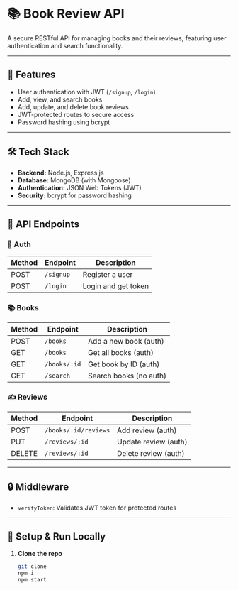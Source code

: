 # 📚 Book Review API

A secure RESTful API for managing books and their reviews, featuring user authentication and search functionality.

---

## 🚀 Features

- User authentication with JWT (`/signup`, `/login`)
- Add, view, and search books
- Add, update, and delete book reviews
- JWT-protected routes to secure access
- Password hashing using bcrypt

---

## 🛠️ Tech Stack

- **Backend:** Node.js, Express.js
- **Database:** MongoDB (with Mongoose)
- **Authentication:** JSON Web Tokens (JWT)
- **Security:** bcrypt for password hashing

---

## 📁 API Endpoints

### 🔐 Auth

| Method | Endpoint  | Description         |
| ------ | --------- | ------------------- |
| POST   | `/signup` | Register a user     |
| POST   | `/login`  | Login and get token |

### 📚 Books

| Method | Endpoint     | Description            |
| ------ | ------------ | ---------------------- |
| POST   | `/books`     | Add a new book (auth)  |
| GET    | `/books`     | Get all books (auth)   |
| GET    | `/books/:id` | Get book by ID (auth)  |
| GET    | `/search`    | Search books (no auth) |

### ✍️ Reviews

| Method | Endpoint             | Description          |
| ------ | -------------------- | -------------------- |
| POST   | `/books/:id/reviews` | Add review (auth)    |
| PUT    | `/reviews/:id`       | Update review (auth) |
| DELETE | `/reviews/:id`       | Delete review (auth) |

---

## 🔒 Middleware

- `verifyToken`: Validates JWT token for protected routes

---

## 🧪 Setup & Run Locally

1. **Clone the repo**
   ```bash
   git clone
   npm i
   npm start
   ```

